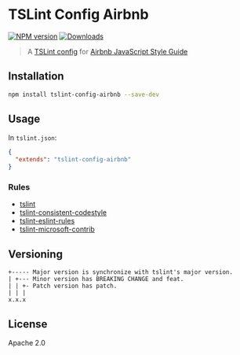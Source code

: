 # TSLint Config Airbnb

[![NPM version](https://img.shields.io/npm/v/tslint-config-airbnb.svg?style=flat)](https://www.npmjs.com/package/tslint-config-airbnb)
[![Downloads](http://img.shields.io/npm/dm/tslint-config-airbnb.svg?style=flat)](https://npmjs.org/package/tslint-config-airbnb)

> A [TSLint config](https://palantir.github.io/tslint/usage/configuration/) for [Airbnb JavaScript Style Guide](https://github.com/airbnb/javascript)

## Installation

```sh
npm install tslint-config-airbnb --save-dev
```

## Usage

In `tslint.json`:

```json
{
  "extends": "tslint-config-airbnb"
}
```

### Rules

* [tslint](https://www.npmjs.com/package/tslint)
* [tslint-consistent-codestyle](https://www.npmjs.com/package/tslint-consistent-codestyle)
* [tslint-eslint-rules](https://www.npmjs.com/package/tslint-eslint-rules)
* [tslint-microsoft-contrib](https://www.npmjs.com/package/tslint-microsoft-contrib)

## Versioning

```
+----- Major version is synchronize with tslint's major version.
| +--- Minor version has BREAKING CHANGE and feat.
| | +- Patch version has patch.
| | |
x.x.x
```

## License

Apache 2.0
